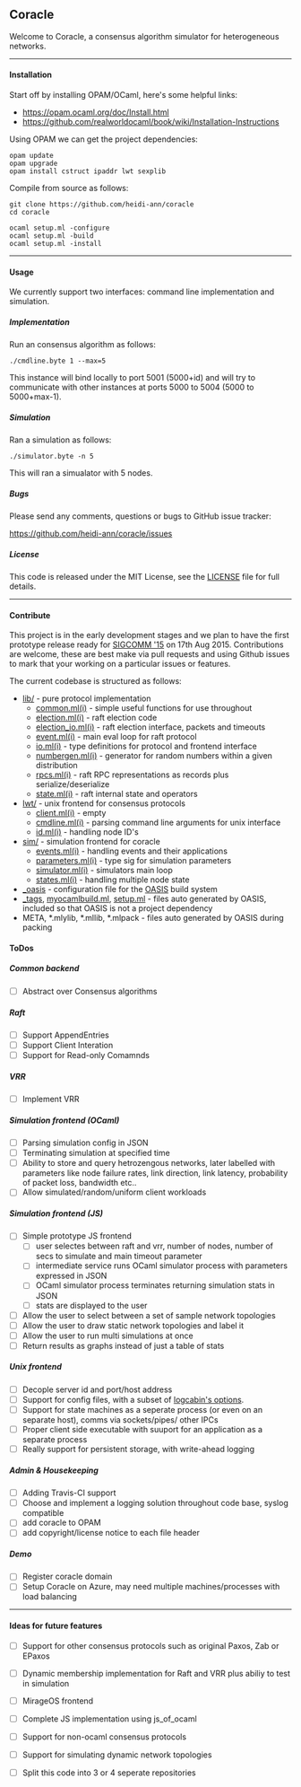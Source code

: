 ## Coracle

Welcome to Coracle, a consensus algorithm simulator for heterogeneous networks.

______

#### Installation

Start off by installing OPAM/OCaml, here's some helpful links:
* https://opam.ocaml.org/doc/Install.html
* https://github.com/realworldocaml/book/wiki/Installation-Instructions

Using OPAM we can get the project dependencies:
```
opam update
opam upgrade
opam install cstruct ipaddr lwt sexplib
```

Compile from source as follows:

```
git clone https://github.com/heidi-ann/coracle
cd coracle

ocaml setup.ml -configure
ocaml setup.ml -build
ocaml setup.ml -install
```

______

#### Usage

We currently support two interfaces: command line implementation and simulation.

##### Implementation

Run an consensus algorithm as follows:
```
./cmdline.byte 1 --max=5
```
This instance will bind locally to port 5001 (5000+id) and will try to communicate with other instances at ports 5000 to 5004 (5000 to 5000+max-1).

##### Simulation

Ran a simulation as follows:
```
./simulator.byte -n 5
```
This will ran a simualator with 5 nodes.

##### Bugs

Please send any comments, questions or bugs to GitHub issue tracker:

https://github.com/heidi-ann/coracle/issues

##### License

This code is released under the MIT License, see the [LICENSE](LICENSE) file for full details.

______

#### Contribute

This project is in the early development stages and we plan to have the first prototype release ready for [SIGCOMM '15](http://conferences.sigcomm.org/sigcomm/2015/) on 17th Aug 2015. Contributions are welcome, these are best make via pull requests and using Github issues to mark that your working on a particular issues or features. 

The current codebase is structured as follows:

* [lib/](lib) - pure protocol implementation
  * [common.ml(i)](lib/common.ml) - simple useful functions for use throughout
  * [election.ml(i)](lib/election.ml) - raft election code
  * [election_io.ml(i)](lib/election.ml) - raft election interface, packets and timeouts
  * [event.ml(i)](lib/event.ml) - main eval loop for raft protocol
  * [io.ml(i)](lib/io.ml) - type definitions for protocol and frontend interface
  * [numbergen.ml(i)](lib/numbergen.ml) - generator for random numbers within a given distribution
  * [rpcs.ml(i)](lib/rpcs.ml) - raft RPC representations as records plus serialize/deserialize
  * [state.ml(i)](lib/state.ml) - raft internal state and operators
* [lwt/](lwt) - unix frontend for consensus protocols
  * [client.ml(i)](lwt\client.ml) - empty
  * [cmdline.ml(i)](lwt\cmdline.ml) - parsing command line arguments for unix interface
  * [id.ml(i)](lwt\id.ml) - handling node ID's
* [sim/](sim) - simulation frontend for coracle
  * [events.ml(i)](sim\events.ml) - handling events and their applications
  * [parameters.ml(i)](sim\parameters.ml) - type sig for simulation parameters
  * [simulator.ml(i)](sim\simulator.ml) - simulators main loop
  * [states.ml(i)](sim\states.ml) - handling multiple node state
* [_oasis](_oasis) - configuration file for the [OASIS](http://oasis.forge.ocamlcore.org/) build system
* [_tags](_tags), [myocamlbuild.ml](myocamlbuild.ml), [setup.ml](setup.ml) - files auto generated by OASIS, included so that OASIS is not a project dependency
* META, *.mlylib, *.mllib, *.mlpack - files auto generated by OASIS during packing


#### ToDos

##### Common backend
- [ ] Abstract over Consensus algorithms

##### Raft
- [ ] Support AppendEntries
- [ ] Support Client Interation
- [ ] Support for Read-only Comamnds 

##### VRR
- [ ] Implement VRR 

##### Simulation frontend (OCaml)
- [ ] Parsing simulation config in JSON
- [ ] Terminating simulation at specified time
- [ ] Ability to store and query hetrozengous networks, later labelled with parameters like node failure rates, link direction, link latency, probability of packet loss, bandwidth etc..
- [ ] Allow simulated/random/uniform client workloads

##### Simulation frontend (JS)
- [ ] Simple prototype JS frontend
  - [ ] user selectes between raft and vrr, number of nodes, number of secs to simulate and main timeout parameter
  - [ ] intermediate service runs OCaml simulator process with parameters expressed in JSON
  - [ ] OCaml simulator process terminates returning simulation stats in JSON
  - [ ] stats are displayed to the user
- [ ] Allow the user to select between a set of sample network topologies
- [ ] Allow the user to draw static network topologies and label it
- [ ] Allow the user to run multi simulations at once
- [ ] Return results as graphs instead of just a table of stats

##### Unix frontend
- [ ] Decople server id and port/host address
- [ ] Support for config files, with a subset of [logcabin's options](https://github.com/logcabin/logcabin/blob/master/sample.conf).
- [ ] Support for state machines as a seperate process (or even on an separate host), comms via sockets/pipes/ other IPCs
- [ ] Proper client side executable with suuport for an application as a separate process
- [ ] Really support for persistent storage, with write-ahead logging

##### Admin \& Housekeeping
- [ ] Adding Travis-CI support
- [ ] Choose and implement a logging solution throughout code base, syslog compatible
- [ ] add coracle to OPAM
- [ ] add copyright/license notice to each file header

##### Demo
- [ ] Register coracle domain
- [ ] Setup Coracle on Azure, may need multiple machines/processes with load balancing

______

#### Ideas for future features

- [ ] Support for other consensus protocols such as original Paxos, Zab or EPaxos
- [ ] Dynamic membership implementation for Raft and VRR plus abiliy to test in simulation
- [ ] MirageOS frontend 
- [ ] Complete JS implementation using js_of_ocaml
- [ ] Support for non-ocaml consensus protocols
- [ ] Support for simulating dynamic network topologies
- [ ] Split this code into 3 or 4 seperate repositories 

